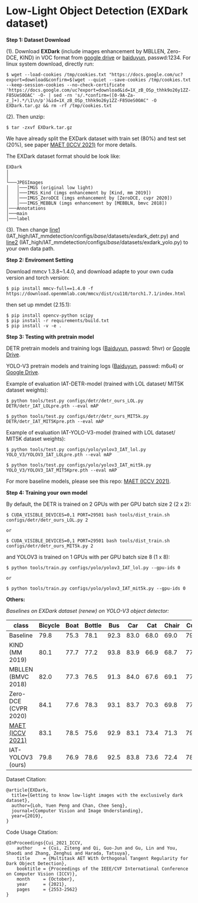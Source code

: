 # Low-Light Object Detection (EXDark dataset)

**Step 1: Dataset Download**

(1). Download **EXDark** (include images enhancement by MBLLEN, Zero-DCE, KIND) in VOC format from [google drive](https://drive.google.com/file/d/1X_zB_OSp_thhk9o26y1ZZ-F85UeS0OAC/view?usp=sharing) or [baiduyun](https://pan.baidu.com/s/1m4BMVqClhMks4S0xulkCcA), passwd:1234. For linux system download, directly run: 

```
$ wget --load-cookies /tmp/cookies.txt "https://docs.google.com/uc?export=download&confirm=$(wget --quiet --save-cookies /tmp/cookies.txt --keep-session-cookies --no-check-certificate 'https://docs.google.com/uc?export=download&id=1X_zB_OSp_thhk9o26y1ZZ-F85UeS0OAC' -O- | sed -rn 's/.*confirm=([0-9A-Za-z_]+).*/\1\n/p')&id=1X_zB_OSp_thhk9o26y1ZZ-F85UeS0OAC" -O EXDark.tar.gz && rm -rf /tmp/cookies.txt
```

(2). Then unzip:

```
$ tar -zxvf EXDark.tar.gz
```

We have already split the EXDark dataset with train set (80%) and test set (20%), see paper [MAET (ICCV 2021)](https://openaccess.thecvf.com/content/ICCV2021/papers/Cui_Multitask_AET_With_Orthogonal_Tangent_Regularity_for_Dark_Object_Detection_ICCV_2021_paper.pdf) for more details.

The EXDark dataset format should be look like:

```
EXDark
│      
│
└───JPEGImages
│   │───IMGS (original low light)
│   │───IMGS_Kind (imgs enhancement by [Kind, mm 2019])
│   │───IMGS_ZeroDCE (imgs enhancement by [ZeroDCE, cvpr 2020])
│   │───IMGS_MEBBLN (imgs enhancement by [MEBBLN, bmvc 2018])
│───Annotations   
│───main
│───label
```

(3). Then change [line1](https://github.com/cuiziteng/Illumination-Adaptive-Transformer/blob/a0e4de1029eab1e6030f11cebbb7aaec2a64360b/IAT_high/IAT_mmdetection/configs/_base_/datasets/exdark_detr.py#L3) (IAT_high/IAT_mmdetection/configs/_base_/datasets/exdark_detr.py) and [line2](https://github.com/cuiziteng/Illumination-Adaptive-Transformer/blob/a0e4de1029eab1e6030f11cebbb7aaec2a64360b/IAT_high/IAT_mmdetection/configs/_base_/datasets/exdark_yolo.py#L2) (IAT_high/IAT_mmdetection/configs/_base_/datasets/exdark_yolo.py) to your own data path.


**Step 2: Enviroment Setting**

Download mmcv 1.3.8~1.4.0, and download adapte to your own cuda version and torch version:
```
$ pip install mmcv-full==1.4.0 -f https://download.openmmlab.com/mmcv/dist/cu110/torch1.7.1/index.html
```
then set up mmdet (2.15.1):
```
$ pip install opencv-python scipy
$ pip install -r requirements/build.txt
$ pip install -v -e .
```

**Step 3: Testing with pretrain model**

DETR pretrain models and training logs ([Baiduyun](https://pan.baidu.com/s/1CMAdhZ_9KvPnLfO7lyyaUA), passwd: 5hvr) or [Google Drive]().

YOLO-V3 pretrain models and training logs ([Baiduyun](https://pan.baidu.com/s/1tPXOBNC-6XElwvoIMPGPXQ), passwd: m6u4) or [Google Drive]().

Example of evaluation IAT-DETR-model (trained with LOL dataset/ MIT5K dataset weights):

```
$ python tools/test.py configs/detr/detr_ours_LOL.py DETR/detr_IAT_LOLpre.pth --eval mAP

$ python tools/test.py configs/detr/detr_ours_MIT5k.py DETR/detr_IAT_MIT5Kpre.pth --eval mAP
```

Example of evaluation IAT-YOLO-V3-model (trained with LOL dataset/ MIT5K dataset weights):

```
$ python tools/test.py configs/yolo/yolov3_IAT_lol.py YOLO_V3/YOLOV3_IAT_LOLpre.pth --eval mAP

$ python tools/test.py configs/yolo/yolov3_IAT_mit5k.py YOLO_V3/YOLOV3_IAT_MIT5Kpre.pth --eval mAP
```

For more baseline models, please see this repo: [MAET (ICCV 2021)](https://github.com/cuiziteng/ICCV_MAET).

**Step 4: Training your own model**

By default, the DETR is trained on 2 GPUs with per GPU batch size 2 (2 x 2): 

```
$ CUDA_VISIBLE_DEVICES=0,1 PORT=29501 bash tools/dist_train.sh configs/detr/detr_ours_LOL.py 2

or

$ CUDA_VISIBLE_DEVICES=0,1 PORT=29501 bash tools/dist_train.sh configs/detr/detr_ours_MIT5k.py 2
```

and YOLOV3 is trained on 1 GPUs with per GPU batch size 8 (1 x 8):

```
$ python tools/train.py configs/yolo/yolov3_IAT_lol.py --gpu-ids 0

or

$ python tools/train.py configs/yolo/yolov3_IAT_mit5k.py --gpu-ids 0
```


**Others:**

*Baselines on EXDark dataset (renew) on YOLO-V3 object detector:*

| class | Bicycle | Boat | Bottle | Bus | Car | Cat | Chair | Cup | Dog | Motorbike | People | Table | Total |
|  ---- | ----    | ---- | ----   | ----| ----| ----| ----  | ----| ----| ----      | ----   |  ---- |  ---- |
| Baseline |79.8 | 75.3 | 78.1 | 92.3 | 83.0 | 68.0 | 69.0 | 79.0 | 78.0 | 77.3 | 81.5 | 55.5 | 76.4 |
| KIND (MM 2019) | 80.1 | 77.7 | 77.2 | 93.8 | 83.9 | 66.9 | 68.7 | 77.4 | 79.3 | 75.3 | 80.9 | 53.8 | 76.3 |
| MBLLEN (BMVC 2018) | 82.0 | 77.3 | 76.5 | 91.3 | 84.0 | 67.6 | 69.1 | 77.6 | 80.4 | 75.6 | 81.9 | 58.6 | 76.8 |
| Zero-DCE (CVPR 2020) | 84.1 | 77.6 | 78.3 | 93.1 | 83.7 | 70.3 | 69.8 | 77.6 | 77.4 | 76.3 | 81.0 | 53.6 | 76.9 |
| [MAET (ICCV 2021)](https://github.com/cuiziteng/ICCV_MAET) | 83.1| 78.5| 75.6| 92.9| 83.1| 73.4| 71.3| 79.0| 79.8| 77.2| 81.1| 57.0| 77.7|
| IAT-YOLOV3 (ours) | 79.8 | 76.9 | 78.6 | 92.5 | 83.8 | 73.6 | 72.4 | 78.6 | 79.0 | 79.0 | 81.1 | 57.7 | 77.8 |

Dataset Citation:

```
@article{EXDark,
  title={Getting to know low-light images with the exclusively dark dataset},
  author={Loh, Yuen Peng and Chan, Chee Seng},
  journal={Computer Vision and Image Understanding},
  year={2019},
}
```

Code Usage Citation:

```
@InProceedings{Cui_2021_ICCV,
    author    = {Cui, Ziteng and Qi, Guo-Jun and Gu, Lin and You, Shaodi and Zhang, Zenghui and Harada, Tatsuya},
    title     = {Multitask AET With Orthogonal Tangent Regularity for Dark Object Detection},
    booktitle = {Proceedings of the IEEE/CVF International Conference on Computer Vision (ICCV)},
    month     = {October},
    year      = {2021},
    pages     = {2553-2562}
}
```

